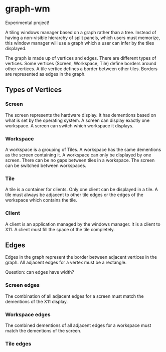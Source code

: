 # graph-wm

Experimental project!

A tiling windows manager based on a graph rather than a tree. Instead of 
having a non-visible hierarchy of split panels, which users must memorize, 
this window manager will use a graph which a user can infer by the tiles 
displayed.

The graph is made up of vertices and edges. There are different types of
vertices. Some vertices (Screen, Workspace, Tile) define borders around other 
vertices. A tile vertice defines a border between other tiles. Borders are
represented as edges in the graph.

## Types of Vertices

### Screen

The screen represents the hardware display. It has dementions based on what is
set by the operating system. A screen can display exactly one workspace. A
screen can switch which workspace it displays.

### Workspace

A workspace is a grouping of Tiles. A workspace has the same dementions as the
screen containing it. A workspace can only be displayed by one screen. There 
can be no gaps between tiles in a workspace. The screen can be switched 
between workspaces.

### Tile

A tile is a container for clients. Only one client can be displayed in a tile.
A tile must always be adjacent to other tile edges or the edges of the 
workspace which contains the tile.

### Client

A client is an application managed by the windows manager. It is a client to
X11. A client must fill the space of the tile completely.

## Edges

Edges in the graph represent the border between adjacent vertices in the 
graph. All adjacent edges for a vertex must be a rectangle.

Question: can edges have width?

### Screen edges

The combination of all adjacent edges for a screen must match the dementions
of the X11 display.

### Workspace edges

The combined dementions of all adjacent edges for a workspace must match the
dementions of the screen.

### Tile edges



